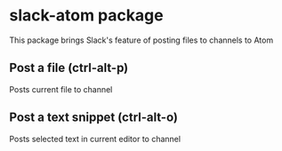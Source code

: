 # slack-atom package

This package brings Slack's feature of posting files to channels to Atom

## Post a file (ctrl-alt-p)
Posts current file to channel

## Post a text snippet (ctrl-alt-o)
Posts selected text in current editor to channel
